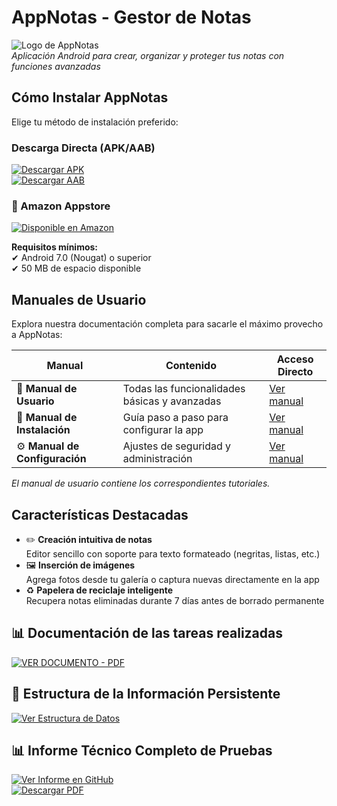 # AppNotas - Gestor de Notas

![Logo de AppNotas](https://i.imgur.com/SRHLNK9.png)  
*Aplicación Android para crear, organizar y proteger tus notas con funciones avanzadas*

## Cómo Instalar AppNotas

Elige tu método de instalación preferido:

### Descarga Directa (APK/AAB)
[![Descargar APK](https://img.shields.io/badge/Descargar_APK-Google_Drive-4285F4?style=for-the-badge&logo=google-drive)](https://drive.google.com/file/d/1FIs2budCD89GV_7mMUlVLa5PAtJMnOo2/view)  
[![Descargar AAB](https://img.shields.io/badge/Descargar_AAB-Google_Drive-4285F4?style=for-the-badge&logo=google-drive)](https://drive.google.com/file/d/1lHdOMEU_g1_AFNf4GYY1k0HPwxJ9z92o/view?usp=sharing)


### 🛒 Amazon Appstore
[![Disponible en Amazon](https://img.shields.io/badge/Disponible_en-Amazon_Appstore-FF9900?style=for-the-badge&logo=amazon)](https://www.amazon.com/gp/product/B0F9QMKSHG)

**Requisitos mínimos:**  
✔ Android 7.0 (Nougat) o superior  
✔ 50 MB de espacio disponible

## Manuales de Usuario

Explora nuestra documentación completa para sacarle el máximo provecho a AppNotas:

| Manual | Contenido | Acceso Directo                                                                               |
|--------|-----------|----------------------------------------------------------------------------------------------|
| 📘 **Manual de Usuario** | Todas las funcionalidades básicas y avanzadas | [Ver manual](documentation/generated/manual/Manual_de_usuario.md)                        |
| 🔧 **Manual de Instalación** | Guía paso a paso para configurar la app | [Ver manual](documentation/generated/manual/Manual_de_instalacion.md)                    |
| ⚙️ **Manual de Configuración** | Ajustes de seguridad y administración | [Ver manual](documentation/generated/manual/Manual_de_configuracion_y_administracion.md) |

*El manual de usuario contiene los correspondientes tutoriales.*

## Características Destacadas

- ✏️ **Creación intuitiva de notas**  
  Editor sencillo con soporte para texto formateado (negritas, listas, etc.)
- 🖼️ **Inserción de imágenes**  
  Agrega fotos desde tu galería o captura nuevas directamente en la app
- ♻️ **Papelera de reciclaje inteligente**  
  Recupera notas eliminadas durante 7 días antes de borrado permanente

## 📊 Documentación de las tareas realizadas

[![VER DOCUMENTO - PDF](https://img.shields.io/badge/VER_DOCUMENTO-PDF-EC1C24?style=for-the-badge&logo=adobe-acrobat-reader)](https://drive.google.com/file/d/1H9TC26a9OTTuKnRpEk0Czg0Vheprlc34/view?usp=sharing)

## 📂 Estructura de la Información Persistente

[![Ver Estructura de Datos](https://img.shields.io/badge/ESTRUCTURA_DE_DATOS-5A5A5A?style=for-the-badge&logo=databricks)](informacion_persistente.md)

## 📊 Informe Técnico Completo de Pruebas

[![Ver Informe en GitHub](https://img.shields.io/badge/VER_INFORME-TESTING-2EA043?style=for-the-badge&logo=github)](informe_de_pruebas.md)  
[![Descargar PDF](https://img.shields.io/badge/Descargar_PDF-EC1C24?style=for-the-badge&logo=adobe-acrobat-reader)](https://drive.google.com/file/d/178K7pm5PvxX-pPUb3QiAm7_euy7UQo_E/view?usp=sharing)
